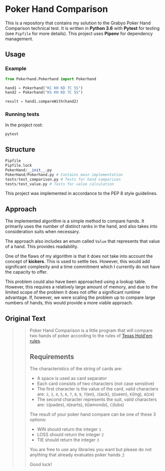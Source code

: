 # **Poker Hand Comparison**

This is a repository that contains my solution to the Grabyo Poker Hand Comparison technical test. It is written in **Python 3.6** with **Pytest** for testing (see `Pipfile` for more details). This project uses **Pipenv** for dependency management.

## Usage

### Example

```python
from Pokerhand.Pokerhand import Pokerhand

hand1 = Pokerhand("KC KH KD 7C 5S")
hand2 = Pokerhand("KS KH KD 7C 5S")

result = hand1.compareWith(hand2)
```

### Running tests

In the project root:

```shell
pytest
```

## Structure

```python
Pipfile
Pipfile.lock
PokerHand/__init__.py
PokerHand/Pokerhand.py # Contains main implementation
tests/test_comparison.py # Tests for hand comparison
tests/test_value.py # Tests for value calculation
```

This project was implemented in accordance to the PEP 8 style guidelines.

## Approach

The implemented algorithm is a simple method to compare hands. It primarily uses the number of distinct ranks in the hand, and also takes into consideration suits when necessary.

The approach also includes an enum called `Value` that represents that value of a hand. This provides readability.

One of the flaws of my algorithm is that it does not take into account the concept of **kickers**. This is used to settle ties. However, this would add significant complexity and a time commitment which I currently do not have the capacity to offer.

This problem could also have been approached using a lookup table. However, this requires a relatively large amount of memory, and due to the limited scope of the problem it does not offer a significant runtime advantage. If, however, we were scaling the problem up to compare large numbers of hands, this would provide a more viable approach.

## Original Text 

>> Poker Hand Comparison is a little program that will compare two hands of poker according to the rules of [Texas Hold'em rules](https://en.wikipedia.org/wiki/Texas_hold_%27em#Hand_values).
>> 
>> ## Requirements
>> 
>> The characteristics of the string of cards are:
>> * A space is used as card separator
>> * Each card consists of two characters (not case sensitive)
>> * The first character is the value of the card, valid characters are: `2`, `3`, `4`, `5`, `6`, `7`, `8`, `9`, `T`(en), `J`(ack), `Q`(ueen), `K`(ing), `A`(ce)
>> * The second character represents the suit, valid characters are: `S`(pades), `H`(earts), `D`(iamonds), `C`(lubs)
>> 
>> The result of your poker hand compare can be one of these 3 options:
>> * WIN should return the integer `1`
>> * LOSS should return the integer `2`
>> * TIE should return the integer `3`
>> 
>> You are free to use any libraries you want but please do not anything that already evaluates poker hands ;)
>> 
>> Good luck!
